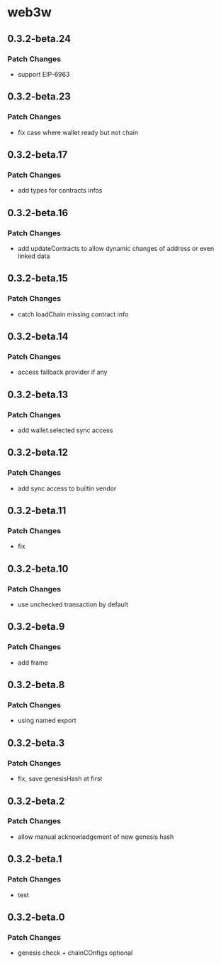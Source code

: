 # web3w

## 0.3.2-beta.24

### Patch Changes

- support EIP-6963

## 0.3.2-beta.23

### Patch Changes

- fix case where wallet ready but not chain

## 0.3.2-beta.17

### Patch Changes

- add types for contracts infos

## 0.3.2-beta.16

### Patch Changes

- add updateContracts to allow dynamic changes of address or even linked data

## 0.3.2-beta.15

### Patch Changes

- catch loadChain missing contract info

## 0.3.2-beta.14

### Patch Changes

- access fallback provider if any

## 0.3.2-beta.13

### Patch Changes

- add wallet.selected sync access

## 0.3.2-beta.12

### Patch Changes

- add sync access to builtin vendor

## 0.3.2-beta.11

### Patch Changes

- fix

## 0.3.2-beta.10

### Patch Changes

- use unchecked transaction by default

## 0.3.2-beta.9

### Patch Changes

- add frame

## 0.3.2-beta.8

### Patch Changes

- using named export

## 0.3.2-beta.3

### Patch Changes

- fix, save genesisHash at first

## 0.3.2-beta.2

### Patch Changes

- allow manual acknowledgement of new genesis hash

## 0.3.2-beta.1

### Patch Changes

- test

## 0.3.2-beta.0

### Patch Changes

- genesis check + chainCOnfigs optional
